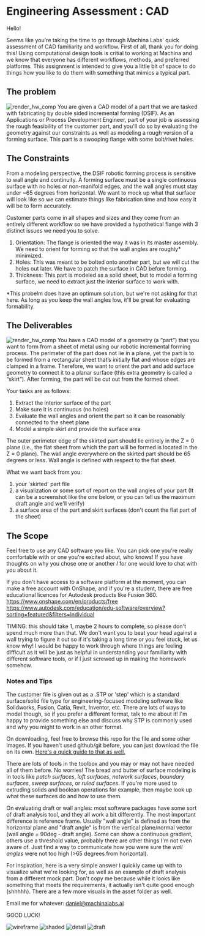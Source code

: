 # Engineering Assessment : CAD

Hello!

Seems like you're taking the time to go through Machina Labs' quick assessment of CAD familiarity and workflow. First of all, thank you for doing this! Using computational design tools is critial to working at Machina and we know that everyone has different workflows, methods, and preferred platforms. This assignment is intended to give you a little bit of space to do things how you like to do them with something that mimics a typical part.

## The problem
![render_hw_comp](asset/render_hw_comp2.png)
You are given a CAD model of a part that we are tasked with fabricating by double sided incremental forming (DSIF). As an Applications or Process Development Engineer, part of your job is assessing the rough feasibility of the customer part, and you'll do so by evaluating the geometry against our constraints as well as modeling a rough version of a forming surface. This part is a swooping flange with some bolt/rivet holes. 

## The Constraints
From a modeling perspective, the DSIF robotic forming process is sensitive to wall angle and continuity. A forming surface must be a single continuous surface with no holes or non-manifold edges, and the wall angles must stay under ~65 degrees from horizontal. We want to mock up what that surface will look like so we can estimate things like fabrication time and how easy it will be to form accurately.

Customer parts come in all shapes and sizes and they come from an entirely different workflow so we have provided a hypothetical flange with 3 distinct issues we need you to solve.

1.	Orientation:	The flange is oriented the way it was in its master assembly. We need to orient for forming so that the wall angles are roughly* minimized.
2.	Holes:			This was meant to be bolted onto another part, but we will cut the holes out later. We have to patch the surface in CAD before forming.
3.	Thickness:		This part is modeled as a solid sheet, but to model a forming surface, we need to extract just the interior surface to work with.

*This probelm does have an optimum solution, but we're not asking for that here. As long as you keep the wall angles low, it'll be great for evaluating formability.

## The Deliverables
![render_hw_comp](asset/render_hw_comp.png)
You have a CAD model of a geometry (a “part”) that you want to form from a sheet of metal using our robotic incremental forming process. The perimeter of the part does not lie in a plane, yet the part is to be formed from a rectangular sheet that’s initially flat and whose edges are clamped in a frame. Therefore, we want to orient the part and add surface geometry to connect it to a planar surface (this extra geometry is called a “skirt”). After forming, the part will be cut out from the formed sheet.

Your tasks are as follows:

1.	Extract the interior surface of the part
2.	Make sure it is continuous (no holes)
3.	Evaluate the wall angles and orient the part so it can be reasonably connected to the sheet plane
4. 	Model a simple skirt and provide the surface area
	
The outer perimeter edge of the skirted part should lie entirely in the Z = 0 plane (i.e., the flat sheet from which the part will be formed is located in the Z = 0 plane). The wall angle everywhere on the skirted part should be 65 degrees or less. Wall angle is defined with respect to the flat sheet.

What we want back from you:
	
1. your 'skirted' part file
2. a visualization or some sort of report on the wall angles of your part (It can be a screenshot like the one below, or you can tell us the maximum draft angle and we'll verify)
3. a surface area of the part and skirt surfaces (don't count the flat part of the sheet)

## The Scope

Feel free to use any CAD software you like. You can pick one you're really comfortable with or one you're excited about, who knows! If you have thoughts on why you chose one or another *I* for one would love to chat with you about it.

If you don't have access to a software platform at the moment, you can make a free account with OnShape, and if you're a student, there are free educational licences for Autodesk products like Fusion 360.
	https://www.onshape.com/en/products/free
	\
	https://www.autodesk.com/education/edu-software/overview?sorting=featured&filters=individual


TIMING: this should take 1, maybe 2 hours to complete, so please don't spend much more than that. We don't want you to beat your head against a wall trying to figure it out so if it's taking a long time or you feel stuck, let us know why! I would be happy to work through where things are feeling difficult as it will be just as helpful in understanding your familiarity with different software tools, or if I just screwed up in making the homework somehow.

### **Notes and Tips**

The customer file is given out as a .STP or 'step' which is a standard surface/solid file type for engineering-focused modeling software like Solidworks, Fusion, Catia, Revit, Inventor, etc. There are lots of ways to model though, so if you prefer a different format, talk to me about it! I'm happy to provide something else and discuss why STP is commonly used and why you might to work in an other format.

On downloading, feel free to browse this repo for the file and some other images. If you haven't used github/git before, you can just download the file on its own. [Here's a quick guide to that as well.](https://stackoverflow.com/questions/4604663/download-single-files-from-github)

There are lots of tools in the toolbox and you may or may not have needed all of them before. No worries! The bread and butter of surface modeling is in tools like *patch surfaces*, *loft surfaces*, *network surfaces*, *boundary surfaces*, *sweep surfaces*, or *ruled surfaces*. If you're more used to extruding solids and boolean operations for example, then maybe look up what these surfaces do and how to use them.

On evaluating draft or wall angles: most software packages have some sort of draft analysis tool, and they all work a bit differently. The most important difference is reference frame. Usually "wall angle" is defined as from the horizontal plane and "draft angle" is from the vertical plane/normal vector (wall angle = 90deg - draft angle). Some can show a continuous gradient, others use a threshold value, probably there are other things I'm not even aware of. Just find a way to communicate how you were sure the *wall angles* were not too high (>65 degrees from horizontal).

For inspiration, here is a very simple answer I quickly came up with to visualize what we're looking for, as well as an example of draft analysis from a different mock part. Don't copy me because while it looks like something that meets the requirements, it actually isn't quite good enough (shhhhh). There are a few more visuals in the asset folder as well.

Email me for whatever: daniel@machinalabs.ai

GOOD LUCK!

![wireframe](asset/app_eng_wireframe.png)
![shaded](asset/app_eng_hw.png)
![detail](asset/app_eng_hw_detail.png)
![draft](asset/app_eng_hw_draft.png)